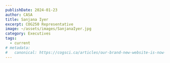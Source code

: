 ```yaml
---
publishDate: 2024-01-23
author: CASA
title: Sanjana Iyer
excerpt: COG250 Representative
image: ~/assets/images/SanjanaIyer.jpg
category: Executives
tags:
  - current
# metadata:
#   canonical: https://cogsci.ca/articles/our-brand-new-website-is-now-live
---
```

